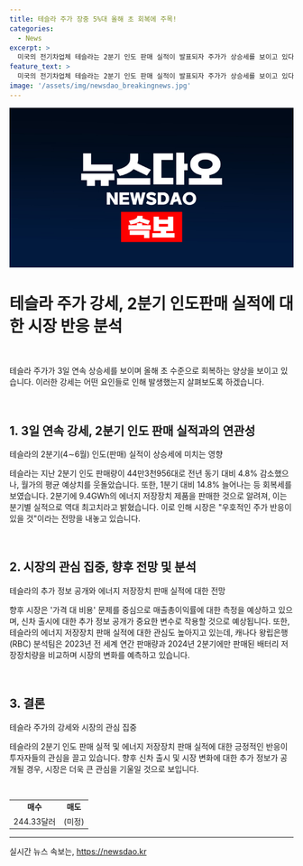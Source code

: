 ```yaml
---
title: 테슬라 주가 장중 5%대 올해 초 회복에 주목!
categories:
  - News
excerpt: >
  미국의 전기차업체 테슬라는 2분기 인도 판매 실적이 발표되자 주가가 상승세를 보이고 있다. 인도량은 전년 대비 4.8% 감소하긴 했지만, 월가의 예상치를 상회하며 긍정적인 회복세를 보였다. 이에 시장은 가격 대 비용 문제를 중시하며 실적에 호의적인 반응을 보이고 있으며, 에너지 저장장치 판매 실적에도 관심을 기울이고 있다. 특히, 2분기에만 9.4GWh의 배터리 저장장치를 판매한 점은 전체 시장이 성장하고 있음을 시사하는 것으로 분석되고 있다.
feature_text: >
  미국의 전기차업체 테슬라는 2분기 인도 판매 실적이 발표되자 주가가 상승세를 보이고 있다. 인도량은 전년 대비 4.8% 감소하긴 했지만, 월가의 예상치를 상회하며 긍정적인 회복세를 보였다. 이에 시장은 가격 대 비용 문제를 중시하며 실적에 호의적인 반응을 보이고 있으며, 에너지 저장장치 판매 실적에도 관심을 기울이고 있다. 특히, 2분기에만 9.4GWh의 배터리 저장장치를 판매한 점은 전체 시장이 성장하고 있음을 시사하는 것으로 분석되고 있다.
image: '/assets/img/newsdao_breakingnews.jpg'
---
```


<p><img src="/assets/img/newsdao_breakingnews.jpg" alt="koreaapp 속보" /></p>

<h1 data-ke-size="size26">테슬라 주가 강세, 2분기 인도판매 실적에 대한 시장 반응 분석</h1>

<p data-ke-size="size16">&nbsp;</p>

<p>테슬라 주가가 3일 연속 상승세를 보이며 올해 초 수준으로 회복하는 양상을 보이고 있습니다. 이러한 강세는 어떤 요인들로 인해 발생했는지 살펴보도록 하겠습니다. <br></p>

<p data-ke-size="size16">&nbsp;</p>

<h2 data-ke-size="size24">1. 3일 연속 강세, 2분기 인도 판매 실적과의 연관성</h2>

<p data-ke-size="size16">테슬라의 2분기(4∼6월) 인도(판매) 실적이 상승세에 미치는 영향</p>

<p>테슬라는 지난 2분기 인도 판매량이 44만3천956대로 전년 동기 대비 4.8% 감소했으나, 월가의 평균 예상치를 웃돌았습니다. 또한, 1분기 대비 14.8% 늘어나는 등 회복세를 보였습니다. 2분기에 9.4GWh의 에너지 저장장치 제품을 판매한 것으로 알려져, 이는 분기별 실적으로 역대 최고치라고 밝혔습니다. 이로 인해 시장은 "우호적인 주가 반응이 있을 것"이라는 전망을 내놓고 있습니다. </p>

<p data-ke-size="size16">&nbsp;</p>

<h2 data-ke-size="size24">2. 시장의 관심 집중, 향후 전망 및 분석</h2>

<p data-ke-size="size16">테슬라의 추가 정보 공개와 에너지 저장장치 판매 실적에 대한 전망</p>

<p>향후 시장은 '가격 대 비용' 문제를 중심으로 매출총이익률에 대한 측정을 예상하고 있으며, 신차 출시에 대한 추가 정보 공개가 중요한 변수로 작용할 것으로 예상됩니다. 또한, 테슬라의 에너지 저장장치 판매 실적에 대한 관심도 높아지고 있는데, 캐나다 왕립은행(RBC) 분석팀은 2023년 전 세계 연간 판매량과 2024년 2분기에만 판매된 배터리 저장장치량을 비교하며 시장의 변화를 예측하고 있습니다.</p>

<p data-ke-size="size16">&nbsp;</p>

<h2 data-ke-size="size24">3. 결론</h2>

<p data-ke-size="size16">테슬라 주가의 강세와 시장의 관심 집중</p>

<p>테슬라의 2분기 인도 판매 실적 및 에너지 저장장치 판매 실적에 대한 긍정적인 반응이 투자자들의 관심을 끌고 있습니다. 향후 신차 출시 및 시장 변화에 대한 추가 정보가 공개될 경우, 시장은 더욱 큰 관심을 기울일 것으로 보입니다.</p>

<p data-ke-size="size16">&nbsp;</p>

<table>
    <tbody>
        <tr>
            <td style="text-align: center; height: 17px;"><b>매수</b></td>
            <td style="text-align: center; height: 17px;"><b>매도</b></td>
        </tr>
        <tr>
            <td style="text-align: center; height: 17px;">244.33달러</td>
            <td style="text-align: center; height: 17px;">(미정)</td>
        </tr>
    </tbody>
</table>

<p><hr></p>
실시간 뉴스 속보는, <a href="https://newsdao.kr" rel="dofollow">https://newsdao.kr</a>


